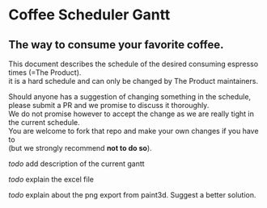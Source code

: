# Coffee Scheduler Gantt

## The way to consume your favorite coffee.  

This document describes the schedule of the desired consuming espresso times (=The Product).  
it is a hard schedule and can only be changed by The Product maintainers.  

Should anyone has a suggestion of changing something in the schedule, please submit a PR and we promise to discuss it thoroughly.  
We do not promise however to accept the change as we are really tight in the current schedule.  
You are welcome to fork that repo and make your own changes if you have to  
(but we strongly recommend **not to do so**).  


*todo* add description of the current gantt 

*todo* explain the excel file

*todo* explain about the png export from paint3d. Suggest a better solution.